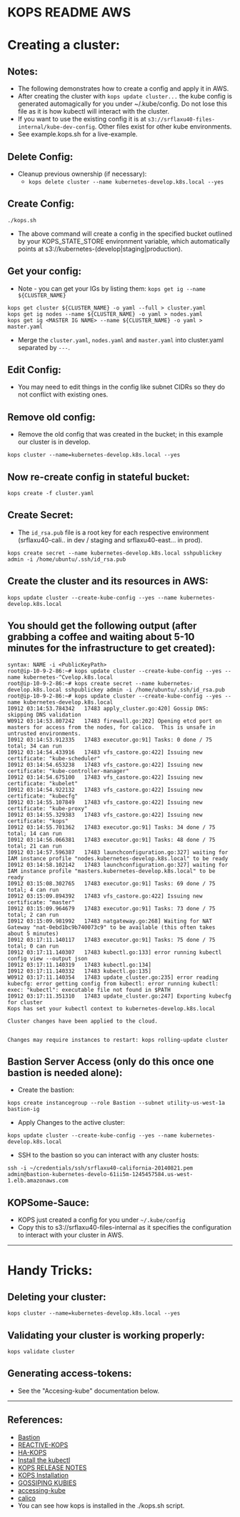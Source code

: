 # KOPS README AWS

# Creating a cluster:

## Notes:
* The following demonstrates how to create a config and apply it in AWS.
* After creating the cluster with `kops update cluster...` the kube config is generated automagically for you
  under ~/.kube/config.  Do not lose this file as it is how kubectl will interact with the cluster.
* If you want to use the existing config it is at `s3://srflaxu40-files-internal/kube-dev-config`.  Other files
  exist for other kube environments.
* See example.kops.sh for a live-example.

## Delete Config:
* Cleanup previous ownership (if necessary):
  * `kops delete cluster --name kubernetes-develop.k8s.local --yes`

## Create Config:
```
./kops.sh
```
* The above command will create a config in the specified bucket outlined by your KOPS_STATE_STORE environment variable, which automatically points at s3://kubernetes-(develop|staging|production).

## Get your config:
* Note - you can get your IGs by listing them:
`kops get ig --name ${CLUSTER_NAME}`

```
kops get cluster ${CLUSTER_NAME} -o yaml --full > cluster.yaml 
kops get ig nodes --name ${CLUSTER_NAME} -o yaml > nodes.yaml 
kops get ig <MASTER IG NAME> --name ${CLUSTER_NAME} -o yaml > master.yaml
```
* Merge the `cluster.yaml`, `nodes.yaml` and `master.yaml` into cluster.yaml separated by `---`.

## Edit Config:
  * You may need to edit things in the config like subnet CIDRs so they do not conflict with existing ones.

## Remove old config:
  * Remove the old config that was created in the bucket; in this example our cluster is in develop.
```
kops cluster --name=kubernetes-develop.k8s.local --yes
```

## Now re-create config in stateful bucket:
```
kops create -f cluster.yaml
```

## Create Secret:
* The `id_rsa.pub` file is a root key for each respective environment (srflaxu40-cali.. in dev / staging and srflaxu40-east... in prod).
```
kops create secret --name kubernetes-develop.k8s.local sshpublickey admin -i /home/ubuntu/.ssh/id_rsa.pub
```

## Create the cluster and its resources in AWS:
```
kops update cluster --create-kube-config --yes --name kubernetes-develop.k8s.local
```

## You should get the following output (after grabbing a coffee and waiting about 5-10 minutes for the infrastructure to get created):
```
syntax: NAME -i <PublicKeyPath>
root@ip-10-9-2-86:~# kops update cluster --create-kube-config --yes --name kubernetes-^Cvelop.k8s.local
root@ip-10-9-2-86:~# kops create secret --name kubernetes-develop.k8s.local sshpublickey admin -i /home/ubuntu/.ssh/id_rsa.pub 
root@ip-10-9-2-86:~# kops update cluster --create-kube-config --yes --name kubernetes-develop.k8s.local
I0912 03:14:53.784342   17483 apply_cluster.go:420] Gossip DNS: skipping DNS validation
W0912 03:14:53.807242   17483 firewall.go:202] Opening etcd port on masters for access from the nodes, for calico.  This is unsafe in untrusted environments.
I0912 03:14:53.912335   17483 executor.go:91] Tasks: 0 done / 75 total; 34 can run
I0912 03:14:54.433916   17483 vfs_castore.go:422] Issuing new certificate: "kube-scheduler"
I0912 03:14:54.653238   17483 vfs_castore.go:422] Issuing new certificate: "kube-controller-manager"
I0912 03:14:54.675100   17483 vfs_castore.go:422] Issuing new certificate: "kubelet"
I0912 03:14:54.922132   17483 vfs_castore.go:422] Issuing new certificate: "kubecfg"
I0912 03:14:55.107849   17483 vfs_castore.go:422] Issuing new certificate: "kube-proxy"
I0912 03:14:55.329383   17483 vfs_castore.go:422] Issuing new certificate: "kops"
I0912 03:14:55.701362   17483 executor.go:91] Tasks: 34 done / 75 total; 14 can run
I0912 03:14:56.066381   17483 executor.go:91] Tasks: 48 done / 75 total; 21 can run
I0912 03:14:57.596387   17483 launchconfiguration.go:327] waiting for IAM instance profile "nodes.kubernetes-develop.k8s.local" to be ready
I0912 03:14:58.102142   17483 launchconfiguration.go:327] waiting for IAM instance profile "masters.kubernetes-develop.k8s.local" to be ready
I0912 03:15:08.302765   17483 executor.go:91] Tasks: 69 done / 75 total; 4 can run
I0912 03:15:09.894392   17483 vfs_castore.go:422] Issuing new certificate: "master"
I0912 03:15:09.964679   17483 executor.go:91] Tasks: 73 done / 75 total; 2 can run
I0912 03:15:09.981992   17483 natgateway.go:268] Waiting for NAT Gateway "nat-0ebd1bc9b740073c9" to be available (this often takes about 5 minutes)
I0912 03:17:11.140117   17483 executor.go:91] Tasks: 75 done / 75 total; 0 can run
I0912 03:17:11.140307   17483 kubectl.go:133] error running kubectl config view --output json
I0912 03:17:11.140319   17483 kubectl.go:134] 
I0912 03:17:11.140332   17483 kubectl.go:135] 
W0912 03:17:11.140354   17483 update_cluster.go:235] error reading kubecfg: error getting config from kubectl: error running kubectl: exec: "kubectl": executable file not found in $PATH
I0912 03:17:11.351310   17483 update_cluster.go:247] Exporting kubecfg for cluster
Kops has set your kubectl context to kubernetes-develop.k8s.local

Cluster changes have been applied to the cloud.


Changes may require instances to restart: kops rolling-update cluster
```

## Bastion Server Access (only do this once one bastion is needed alone):
* Create the bastion:
```
kops create instancegroup --role Bastion --subnet utility-us-west-1a bastion-ig
```

* Apply Changes to the active cluster:
```
kops update cluster --create-kube-config --yes --name kubernetes-develop.k8s.local
```

* SSH to the bastion so you can interact with any cluster hosts:
```
ssh -i ~/credentials/ssh/srflaxu40-california-20140821.pem admin@bastion-kubernetes-develo-61ii5m-1245457584.us-west-1.elb.amazonaws.com
```

## KOPSome-Sauce:
* KOPS just created a config for you under `~/.kube/config`
* Copy this to s3://srflaxu40-files-internal as it specifies the configuration to interact with your cluster in AWS.

---

# Handy Tricks:

## Deleting your cluster:
```
kops cluster --name=kubernetes-develop.k8s.local --yes
```

## Validating your cluster is working properly:
```
kops validate cluster
```

## Generating access-tokens:
* See the "Accesing-kube" documentation below.

---

## References:
* [Bastion](https://github.com/kubernetes/kops/blob/master/docs/bastion.md)
* [REACTIVE-KOPS](http://blog.reactiveops.com/kops-an-inside-look-at-deploying-kubernetes-on-aws-the-reactiveops-way)
* [HA-KOPS](https://github.com/kubernetes/kops/blob/master/docs/high_availability.md)
* [Install the kubectl](https://kubernetes.io/docs/tasks/tools/install-kubectl/)
* [KOPS RELEASE NOTES](https://github.com/kubernetes/kops/releases/tag/1.7.0)
* [KOPS Installation](https://github.com/kubernetes/kops)
* [GOSSIPING KUBIES](http://blog.arungupta.me/gossip-kubernetes-aws-kops/)
* [accessing-kube](https://kubernetes.io/docs/tasks/access-application-cluster/access-cluster/)
* [calico](https://docs.projectcalico.org/v2.0/getting-started/kubernetes/)
* You can see how kops is installed in the ./kops.sh script.
